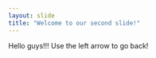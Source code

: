 ```yaml
---
layout: slide
title: "Welcome to our second slide!"
---
```

Hello guys!!!
Use the left arrow to go back!
